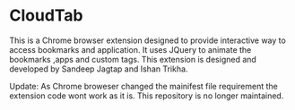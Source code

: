 CloudTab
========

This is a Chrome browser extension designed to provide interactive way to access bookmarks and application.
It uses JQuery to animate the bookmarks ,apps and custom tags.
This extension is designed and developed by Sandeep Jagtap and Ishan Trikha.

Update: 
As Chrome broweser changed the mainifest file requirement the extension code wont work as it is. 
This repository is no longer maintained.
